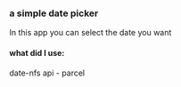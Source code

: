### a simple date picker

In this app you can select the date you want 

#### what did I use:
   date-nfs api  -  parcel
